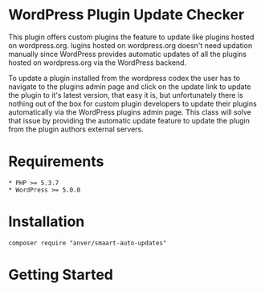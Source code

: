 WordPress Plugin Update Checker
===============================

This plugin offers custom plugins the feature to update like plugins hosted on 
wordpress.org. lugins hosted on wordpress.org doesn't need updation manually 
since WordPress provides automatic updates of all the plugins hosted on 
wordpress.org via the WordPress backend.

To update a plugin installed from the wordpress codex the user has to navigate 
to the plugins admin page and click on the update link to update the plugin to 
it's latest version, that easy it is, but unfortunately there is nothing
out of the box for custom plugin developers to update their plugins 
automatically via the WordPress plugins admin page. This class will solve that 
issue by providing the automatic update feature to update the plugin from the 
plugin authors external servers.


Requirements
============

    * PHP >= 5.3.7
    * WordPress >= 5.0.0


Installation
============

    composer require "anver/smaart-auto-updates"


Getting Started
===============



